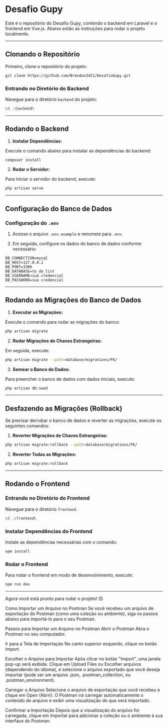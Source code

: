 
# **Desafio Gupy**

Este é o repositório do Desafio Gupy, contendo o backend em Laravel e o frontend em Vue.js. Abaixo estão as instruções para rodar o projeto localmente.

---

## **Clonando o Repositório**

Primeiro, clone o repositório do projeto:

```bash
git clone https://github.com/Brendon3421/DesafioGupy.git
```

### **Entrando no Diretório do Backend**

Navegue para o diretório `backend` do projeto:

```bash
cd .\backend\
```

---

## **Rodando o Backend**

1. **Instalar Dependências:**

Execute o comando abaixo para instalar as dependências do backend:

```bash
composer install
```

2. **Rodar o Servidor:**

Para iniciar o servidor do backend, execute:

```bash
php artisan serve
```

---

## **Configuração do Banco de Dados**

### **Configuração do `.env`**

1. Acesse o arquivo `.env.example` e renomeie para `.env`.

2. Em seguida, configure os dados do banco de dados conforme necessário:

```env
DB_CONNECTION=mysql
DB_HOST=127.0.0.1
DB_PORT=3306
DB_DATABASE=to_do_list
DB_USERNAME=sua credencial
DB_PASSWORD=sua credencial
```

---

## **Rodando as Migrações do Banco de Dados**

1. **Executar as Migrações:**

Execute o comando para rodar as migrações do banco:

```bash
php artisan migrate
```

2. **Rodar Migrações de Chaves Estrangeiras:**

Em seguida, execute:

```bash
php artisan migrate --path=database/migrations/FK/
```

3. **Semear o Banco de Dados:**

Para preencher o banco de dados com dados iniciais, execute:

```bash
php artisan db:seed
```

---

## **Desfazendo as Migrações (Rollback)**

Se precisar derrubar o banco de dados e reverter as migrações, execute os seguintes comandos:

1. **Reverter Migrações de Chaves Estrangeiras:**

```bash
php artisan migrate:rollback --path=database/migrations/FK/
```

2. **Reverter Todas as Migrações:**

```bash
php artisan migrate:rollback
```

---

## **Rodando o Frontend**

### **Entrando no Diretório do Frontend**

Navegue para o diretório `frontend`:

```bash
cd .\frontend\
```

### **Instalar Dependências do Frontend**

Instale as dependências necessárias com o comando:

```bash
npm install
```

### **Rodar o Frontend**

Para rodar o frontend em modo de desenvolvimento, execute:

```bash
npm run dev
```

---

Agora você está pronto para rodar o projeto! 😊


Como Importar um Arquivo no Postman
Se você recebeu um arquivo de exportação do Postman (como uma coleção ou ambiente), siga os passos abaixo para importá-lo para o seu Postman.

Passos para Importar um Arquivo no Postman
Abrir o Postman
Abra o Postman no seu computador.

Ir para a Tela de Importação
No canto superior esquerdo, clique no botão Import.

Escolher o Arquivo para Importar
Após clicar no botão "Import", uma janela pop-up será exibida.
Clique em Upload Files ou Escolher arquivos (dependendo do idioma), e selecione o arquivo exportado que você deseja importar (pode ser um arquivo .json, .postman_collection, ou .postman_environment).

Carregar o Arquivo
Selecione o arquivo de exportação que você recebeu e clique em Open (Abrir).
O Postman irá carregar automaticamente o conteúdo do arquivo e exibir uma visualização do que será importado.

Confirmar a Importação
Depois que a visualização do arquivo for carregada, clique em Importar para adicionar a coleção ou o ambiente à sua interface do Postman.
